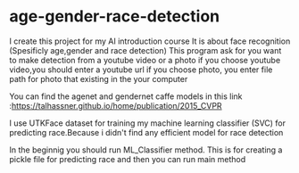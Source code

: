 # age-gender-race-detection
I create this project for my AI introduction course
It is about face recognition (Spesificly age,gender and race detection)
This program ask for you want to make detection from a youtube video or a photo
if you choose youtube video,you should enter a youtube url
if you choose photo, you enter file path for photo that existing in the your computer

You can find the agenet and gendernet caffe models in this link :https://talhassner.github.io/home/publication/2015_CVPR 

I use UTKFace dataset for training my machine learning classifier (SVC) for predicting race.Because i didn't find any efficient model for race detection

In the beginnig you should run ML_Classifier method. This is for creating a pickle file for predicting race and then you can run main method
